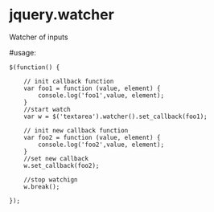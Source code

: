 # jquery.watcher
Watcher of inputs

#usage:

	$(function() {

		// init callback function
		var foo1 = function (value, element) {
			console.log('foo1',value, element);
		}
		//start watch
		var w = $('textarea').watcher().set_callback(foo1);
		
		// init new callback function
		var foo2 = function (value, element) {
			console.log('foo2',value, element);
		}
		//set new callback
		w.set_callback(foo2);
		
		//stop watchign
		w.break();

	});